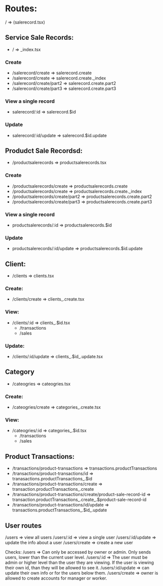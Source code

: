 # Routes:

/ => (salerecord.tsx)

## Service Sale Records:

- / => \_index.tsx

### Create

- /salerecord/create => salerecord.create
- /salerecord/create => salerecord.create.\_index
- /salerecord/create/part2 => salerecord.create.part2
- /salerecord/create/part3 => salerecord.create.part3

### View a single record

- salerecord/:id => salerecord.$id

### Update

- salerecord/:id/update => salerecord.$id.update

## Produdct Sale Recordsd:

- /productsalerecords => productsalerecords.tsx

### Create

- /productsalerecords/create => productsalerecords.create
- /productsalerecords/create => productsalerecords.create.\_index
- /productsalerecords/create/part2 => productsalerecords.create.part2
- /productsalerecords/create/part3 => productsalerecords.create.part3

### View a single record

- productsalerecords/:id => productsalerecords.$id

### Update

- productsalerecords/:id/update => productsalerecords.$id.update

## Client:

- /clients => clients.tsx

### Create:

- /clients/create => clients_.create.tsx


### View:
- /clients/:id => clients_.$id.tsx
    - /transactions
    - /sales


### Update:

- /clients/:id/update => clients_.$id_.update.tsx



## Category

- /cateogries => cateogries.tsx

### Create:

- /cateogries/create => categories_.create.tsx


### View:
- /cateogries/:id => categories_.$id.tsx
    - /transactions
    - /sales



## Product Transactions:
- /transactions/product-transactions => transactions.productTransactions
- /transactions/product-transactions/id => tranasactions.productTransactions_.$id
- /transactions/product-transactions/create => transaction.productTransactions_.create
- /transactions/product-transactions/create/product-sale-record-id => transaction.productTransactions_.create_.$product-sale-record-id
- /transactions/product-transactions/id/update => transactions.productTransactions_.$id_.update



## User routes

/users => view all users
/users/:id => view a single user
/users/:id/update => update the info about a user
/users/create => create a new user


Checks:
/users => Can only be accessed by owner or admin. Only sends users, lower than the current user level.
/users/:id => The user must be admin or higher level than the user they are viewing. If the user is viewing their own id, than they will be allowed to see it.
/users/:id/update => can update their own info or for the users below them. 
/users/create => owner is allowed to create accounts for manager or worker.

